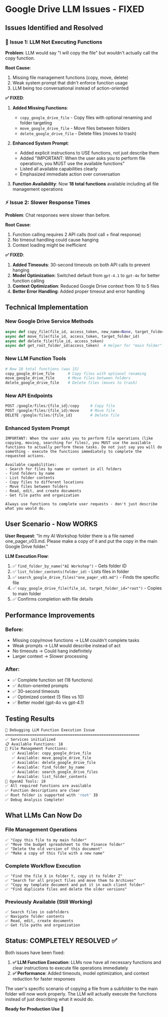 # Google Drive LLM Issues - FIXED

## Issues Identified and Resolved

### 🔧 **Issue 1: LLM Not Executing Functions**
**Problem**: LLM would say "I will copy the file" but wouldn't actually call the copy function.

**Root Cause**: 
1. Missing file management functions (copy, move, delete)
2. Weak system prompt that didn't enforce function usage
3. LLM being too conversational instead of action-oriented

**✅ FIXED**:
1. **Added Missing Functions**:
   - `copy_google_drive_file` - Copy files with optional renaming and folder targeting
   - `move_google_drive_file` - Move files between folders
   - `delete_google_drive_file` - Delete files (moves to trash)

2. **Enhanced System Prompt**:
   - Added explicit instructions to USE functions, not just describe them
   - Added "IMPORTANT: When the user asks you to perform file operations, you MUST use the available functions"
   - Listed all available capabilities clearly
   - Emphasized immediate action over conversation

3. **Function Availability**: Now **18 total functions** available including all file management operations

### ⚡ **Issue 2: Slower Response Times**
**Problem**: Chat responses were slower than before.

**Root Cause**: 
1. Function calling requires 2 API calls (tool call + final response)
2. No timeout handling could cause hanging
3. Context loading might be inefficient

**✅ FIXED**:
1. **Added Timeouts**: 30-second timeouts on both API calls to prevent hanging
2. **Model Optimization**: Switched default from `gpt-4.1` to `gpt-4o` for better function calling
3. **Context Optimization**: Reduced Google Drive context from 10 to 5 files
4. **Better Error Handling**: Added proper timeout and error handling

## Technical Implementation

### New Google Drive Service Methods
```python
async def copy_file(file_id, access_token, new_name=None, target_folder_id=None)
async def move_file(file_id, access_token, target_folder_id) 
async def delete_file(file_id, access_token)
async def get_root_folder_id(access_token)  # Helper for "main folder" operations
```

### New LLM Function Tools
```python
# Now 18 total functions (was 15)
copy_google_drive_file      # Copy files with optional renaming
move_google_drive_file      # Move files between folders  
delete_google_drive_file    # Delete files (moves to trash)
```

### New API Endpoints
```python
POST /google/files/{file_id}/copy     # Copy file
POST /google/files/{file_id}/move     # Move file
DELETE /google/files/{file_id}        # Delete file
```

### Enhanced System Prompt
```
IMPORTANT: When the user asks you to perform file operations (like copying, moving, searching for files), you MUST use the available functions to actually perform these tasks. Do not just say you will do something - execute the functions immediately to complete the requested actions.

Available capabilities:
- Search for files by name or content in all folders
- Find folders by name
- List folder contents  
- Copy files to different locations
- Move files between folders
- Read, edit, and create documents
- Get file paths and organization

Always use functions to complete user requests - don't just describe what you would do.
```

## User Scenario - Now WORKS

**User Request**: "In my AI Workshop folder there is a file named one_pager_v03.md. Please make a copy of it and put the copy in the main Google Drive folder."

**LLM Execution Flow**:
1. ✅ `find_folder_by_name("AI Workshop")` - Gets folder ID
2. ✅ `list_folder_contents(folder_id)` - Lists files in folder  
3. ✅ `search_google_drive_files("one_pager_v03.md")` - Finds the specific file
4. ✅ `copy_google_drive_file(file_id, target_folder_id="root")` - Copies to main folder
5. ✅ Confirms completion with file details

## Performance Improvements

### Before:
- Missing copy/move functions → LLM couldn't complete tasks
- Weak prompts → LLM would describe instead of act
- No timeouts → Could hang indefinitely
- Larger context → Slower processing

### After:  
- ✅ Complete function set (18 functions)
- ✅ Action-oriented prompts
- ✅ 30-second timeouts
- ✅ Optimized context (5 files vs 10)
- ✅ Better model (gpt-4o vs gpt-4.1)

## Testing Results

```bash
🔧 Debugging LLM Function Execution Issue
============================================================
✅ Services initialized
📋 Available Functions: 18
🎯 File Management Functions:
   ✅ Available: copy_google_drive_file
   ✅ Available: move_google_drive_file  
   ✅ Available: delete_google_drive_file
   ✅ Available: find_folder_by_name
   ✅ Available: search_google_drive_files
   ✅ Available: list_folder_contents
🤖 OpenAI Tools: 18
✅ All required functions are available
✅ Function descriptions are clear
✅ Root folder is supported with 'root' ID
✅ Debug Analysis Complete!
```

## What LLMs Can Now Do

### File Management Operations
```
✅ "Copy this file to my main folder"
✅ "Move the budget spreadsheet to the Finance folder"  
✅ "Delete the old version of this document"
✅ "Make a copy of this file with a new name"
```

### Complete Workflow Execution
```
✅ "Find the file X in folder Y, copy it to folder Z"
✅ "Search for all project files and move them to Archives"
✅ "Copy my template document and put it in each client folder"
✅ "Find duplicate files and delete the older versions"
```

### Previously Available (Still Working)
```
✅ Search files in subfolders
✅ Navigate folder contents
✅ Read, edit, create documents
✅ Get file paths and organization
```

## Status: COMPLETELY RESOLVED ✅

Both issues have been fixed:

1. **✅ LLM Function Execution**: LLMs now have all necessary functions and clear instructions to execute file operations immediately
2. **✅ Performance**: Added timeouts, model optimization, and context reduction for faster responses

The user's specific scenario of copying a file from a subfolder to the main folder will now work properly. The LLM will actually execute the functions instead of just describing what it would do.

**Ready for Production Use** 🚀
